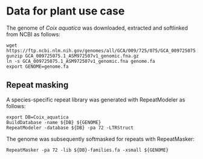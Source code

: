 # Data for plant use case

The genome of *Coix aquatica* was downloaded, extracted and softlinked from NCBI as follows:

```
wget https://ftp.ncbi.nlm.nih.gov/genomes/all/GCA/009/725/075/GCA_009725075.1_ASM972507v1/GCA_009725075.1_ASM972507v1_genomic.fna.gz
gunzip GCA_009725075.1_ASM972507v1_genomic.fna.gz
ln -s GCA_009725075.1_ASM972507v1_genomic.fna genome.fa
export GENOME=genome.fa
```

## Repeat masking

A species-specific repeat library was generated with RepeatModeler as follows:

```
export DB=Coix_aquatica
BuildDatabase -name ${DB} ${GENOME}
RepeatModeler -database ${DB} -pa 72 -LTRStruct
```

The genome was subsequently softmasked for repeats with RepeatMasker:

```
RepeatMasker -pa 72 -lib ${DB}-families.fa -xsmall ${GENOME}
```
